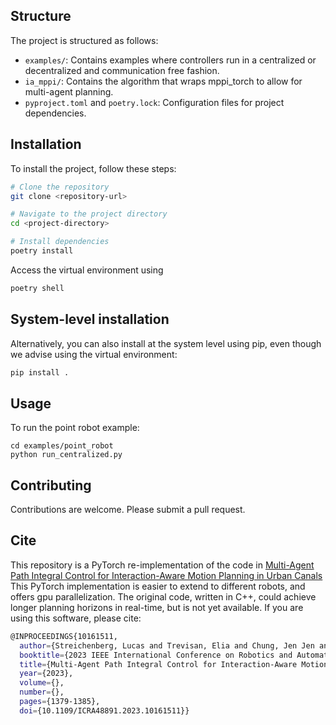 ## Structure

The project is structured as follows:

- `examples/`: Contains examples where controllers run in a centralized or decentralized and communication free fashion.
- `ia_mppi/`: Contains the algorithm that wraps mppi_torch to allow for multi-agent planning.
- `pyproject.toml` and `poetry.lock`: Configuration files for project dependencies.

## Installation

To install the project, follow these steps:

```sh
# Clone the repository
git clone <repository-url>

# Navigate to the project directory
cd <project-directory>

# Install dependencies
poetry install
```

Access the virtual environment using
```bash
poetry shell
```

## System-level installation
Alternatively, you can also install at the system level using pip, even though we advise using the virtual environment:
```bash
pip install .
```

## Usage

To run the point robot example:

```
cd examples/point_robot
python run_centralized.py
```

## Contributing

Contributions are welcome. Please submit a pull request.

## Cite

This repository is a PyTorch re-implementation of the code in
[Multi-Agent Path Integral Control for Interaction-Aware Motion Planning in Urban Canals](https://arxiv.org/abs/2302.06547) 
This PyTorch implementation is easier to extend to different robots, and offers gpu parallelization. The original code, written in C++, could achieve longer planning horizons in real-time, but is not yet available.
If you are using this software, please cite:
```bash
@INPROCEEDINGS{10161511,
  author={Streichenberg, Lucas and Trevisan, Elia and Chung, Jen Jen and Siegwart, Roland and Alonso-Mora, Javier},
  booktitle={2023 IEEE International Conference on Robotics and Automation (ICRA)}, 
  title={Multi-Agent Path Integral Control for Interaction-Aware Motion Planning in Urban Canals}, 
  year={2023},
  volume={},
  number={},
  pages={1379-1385},
  doi={10.1109/ICRA48891.2023.10161511}}
```